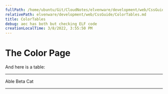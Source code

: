 ```yaml
---
fullPath: /home/ubuntu/Git/CloudNotes/elvenware/development/web/CssGuide/ColorTables.md
relativePath: elvenware/development/web/CssGuide/ColorTables.md
title: ColorTables
debug: aec has both but checking ELF code
creationLocalTime: 3/8/2022, 3:55:50 PM
---
```


<!-- toc -->
<!-- tocstop -->

The Color Page
==============

And here is a table:

  ------ ------ -----
  Able   Beta   Cat
  ------ ------ -----


